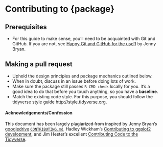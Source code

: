 Contributing to {package}
================

## Prerequisites

  - For this guide to make sense, you’ll need to be acquainted with Git
    and GitHub. If you are not, see [Happy Git and GitHub for the
    useR](http://happygitwithr.com/) by Jenny Bryan.

## Making a pull request

  - Uphold the design principles and package mechanics outlined below.  
  - When in doubt, discuss in an issue before doing lots of work.  
  - Make sure the package still passes `R CMD check` locally for you.
    It’s a good idea to do that before you touch anything, so you have
    a **baseline**.
  - Match the existing code style. For this purpose, you should follow
    the tidyverse style guide <http://style.tidyverse.org>.

#### Acknowledgements/Confession

This document has been largely ~~plagiarized from~~ inspired by Jenny
Bryan’s [googledrive](http://googledrive.tidyverse.org/)
[`CONTRIBUTING.md`](https://github.com/tidyverse/googledrive/blob/master/CONTRIBUTING.md),
Hadley Wickham’s [Contributing to ggplot2
development](https://github.com/tidyverse/ggplot2/blob/92666ca8dd4cb5f96cbfcd4dcfcf157b599a6048/CONTRIBUTING.md),
and Jim Hester’s excellent [Contributing Code to the
Tidyverse](http://www.jimhester.com/2017/08/08/contributing/).
